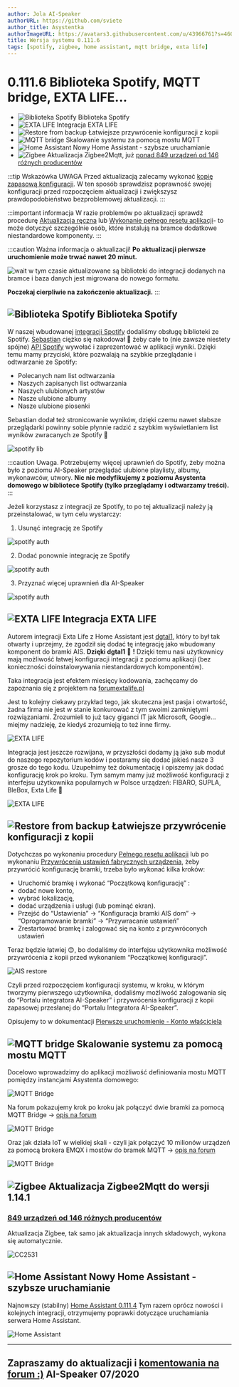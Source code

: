 ```yaml
---
author: Jola AI-Speaker
authorURL: https://github.com/sviete
author_title: Asystentka
authorImageURL: https://avatars3.githubusercontent.com/u/43966761?s=460&v=4
title: Wersja systemu 0.111.6
tags: [spotify, zigbee, home assistant, mqtt bridge, exta life]
---
```


# 0.111.6 Biblioteka Spotify, MQTT bridge, EXTA LIFE...

- ![Biblioteka Spotify](/img/en/blog/202007/spoify_icon.png) Biblioteka Spotify
- ![EXTA LIFE](/img/en/blog/202007/exta_life.png) Integracja EXTA LIFE
- ![Restore from backup](/img/en/blog/202007/system_restore.png) Łatwiejsze przywrócenie konfiguracji z kopii
- ![MQTT bridge](/img/en/blog/202007/mqtt_bridge.png) Skalowanie systemu za pomocą mostu MQTT
- ![Home Assistant](/img/en/blog/202007/hass.png) Nowy Home Assistant - szybsze uruchamianie
- ![Zigbee](/img/en/blog/202007/zigbee.png) Aktualizacja Zigbee2Mqtt, już [ponad 849 urządzeń od 146 różnych producentów](https://www.zigbee2mqtt.io/information/supported_devices.html)




<!--truncate-->

:::tip Wskazówka
UWAGA Przed aktualizacją zalecamy wykonać [kopię zapasową konfiguracji](/docs/ais_bramka_configuration_software#kopia-zapasowa-konfiguracji). W ten sposób sprawdzisz poprawność swojej konfiguracji przed rozpoczęciem aktualizacji i zwiększysz prawdopodobieństwo bezproblemowej aktualizacji.
:::

:::important informacja
W razie problemów po aktualizacji sprawdź procedurę [Aktualizacja ręczna](/docs/ais_bramka_update_manual) lub [Wykonanie pełnego resetu aplikacji](/docs/ais_bramka_reset_ais_step_by_step)- to może dotyczyć szczególnie osób, które instalują na bramce dodatkowe niestandardowe komponenty.
:::

:::caution Ważna informacja o aktualizacji!
 **Po aktualizacji pierwsze uruchomienie może trwać nawet 20 minut.**

 ![wait](/img/en/blog/202007/wait.png) w tym czasie aktualizowane są biblioteki do integracji dodanych na bramce i baza danych jest migrowana do nowego formatu.

 **Poczekaj cierpliwie na zakończenie aktualizacji.**
:::



## ![Biblioteka Spotify](/img/en/blog/202007/spoify_icon.png) Biblioteka Spotify

W naszej wbudowanej [integracji Spotify](/docs/ais_app_spotify) dodaliśmy obsługę biblioteki ze Spotify. [Sebastian](https://github.com/sgrzys) ciężko się nakodował 🥵 żeby całe to (nie zawsze niestety spójne) [API Spotify](https://developer.spotify.com/documentation/web-api/) wywołać i zaprezentować w aplikacji wyniki. Dzięki temu mamy przyciski, które pozwalają na szybkie przeglądanie i odtwarzanie ze Spotify:
- Polecanych nam list odtwarzania
- Naszych zapisanych list odtwarzania
- Naszych ulubionych artystów
- Nasze ulubione albumy
- Nasze ulubione piosenki

Sebastian dodał też stronicowanie wyników, dzięki czemu nawet słabsze przeglądarki powinny sobie płynnie radzić z szybkim wyświetlaniem list wyników zwracanych ze Spotify 🥳

![spotify lib](/img/en/blog/202007/spotify_lib.png)

:::caution Uwaga.
 Potrzebujemy więcej uprawnień do Spotify, żeby można było z poziomu AI-Speaker przeglądać ulubione playlisty, albumy, wykonawców, utwory.
 **Nic nie modyfikujemy z poziomu Asystenta domowego w bibliotece Spotify (tylko przeglądamy i odtwarzamy treści).**
:::

Jeżeli korzystasz z integracji ze Spotify, to po tej aktualizacji należy ją przeinstalować, w tym celu wystarczy:

1. Usunąć integrację ze Spotify

![spotify auth](/img/en/blog/202007/spotify_auth_1.png)

2. Dodać ponownie integrację ze Spotify

![spotify auth](/img/en/blog/202007/spotify_auth_2.png)


3. Przyznać więcej uprawnień dla AI-Speaker

![spotify auth](/img/en/blog/202007/spotify_auth_3.png)


## ![EXTA LIFE](/img/en/blog/202007/exta_life.png) Integracja EXTA LIFE

Autorem integracji Exta Life z Home Assistant jest [dgtal1](https://github.com/dgtal1), który to był tak otwarty i uprzejmy, że zgodził się dodać tę integrację jako wbudowany komponent do bramki AIS. **Dzięki dgtal1** 🥰 **!**
Dzięki temu nasi użytkownicy mają możliwość łatwej konfiguracji integracji z poziomu aplikacji (bez konieczności doinstalowywania niestandardowych komponentów).

Taka integracja jest efektem miesięcy kodowania, zachęcamy do zapoznania się z projektem na [forumextalife.pl](https://www.forumextalife.pl/index.php/topic,311.0.html)

Jest to kolejny ciekawy przykład tego, jak skuteczna jest pasja i otwartość, żadna firma nie jest w stanie konkurować z tym swoimi zamkniętymi rozwiązaniami.
Zrozumieli to już tacy giganci IT jak Microsoft, Google... miejmy nadzieję, że kiedyś zrozumieją to też inne firmy.

![EXTA LIFE](/img/en/frontend/extalife_1.png)

Integracja jest jeszcze rozwijana, w przyszłości dodamy ją jako sub moduł do naszego repozytorium kodów i postaramy się dodać jakieś nasze 3 grosze do tego kodu.
Uzupełnimy też dokumentację i opiszemy jak dodać konfigurację krok po kroku.
Tym samym mamy już możliwość konfiguracji z interfejsu użytkownika popularnych w Polsce urządzeń: FIBARO, SUPLA, BleBox, Exta Life 🥳

![EXTA LIFE](/img/en/frontend/extalife_2.png)


## ![Restore from backup](/img/en/blog/202007/system_restore.png) Łatwiejsze przywrócenie konfiguracji z kopii

Dotychczas po wykonaniu procedury [Pełnego resetu aplikacji](/docs/ais_bramka_reset_ais_step_by_step) lub po wykonaniu [Przywrócenia ustawień fabrycznych urządzenia](/docs/ais_bramka_reset_index), żeby przywrócić konfigurację bramki, trzeba było wykonać kilka kroków:

- Uruchomić bramkę i wykonać “Początkową konfigurację” :
- dodać nowe konto,
- wybrać lokalizację,
- dodać urządzenia i usługi (lub pominąć ekran).
- Przejść do “Ustawienia” -> “Konfiguracja bramki AIS dom” -> “Oprogramowanie bramki” -> “Przywracanie ustawień”
- Zrestartować bramkę i zalogować się na konto z przywróconych ustawień

Teraz będzie łatwiej 😊, bo dodaliśmy do interfejsu użytkownika możliwość przywrócenia z kopii przed wykonaniem “Początkowej konfiguracji”.

![AIS restore](/img/en/blog/202007/ais_restore.png)

Czyli przed rozpoczęciem konfiguracji systemu, w kroku, w którym tworzymy pierwszego użytkownika, dodaliśmy możliwość zalogowania się do “Portalu integratora AI-Speaker” i przywrócenia konfiguracji z kopii zapasowej przesłanej do “Portalu Integratora AI-Speaker”.

Opisujemy to w dokumentacji [Pierwsze uruchomienie - Konto właściciela](/docs/ais_bramka_first_run_step_account)


## ![MQTT bridge](/img/en/blog/202007/mqtt_bridge.png) Skalowanie systemu za pomocą mostu MQTT

Docelowo wprowadzimy do aplikacji możliwość definiowania mostu MQTT pomiędzy instancjami Asystenta domowego:

![MQTT Bridge](/img/en/blog/202007/mosquitto_mqtt_bridg2.png)


Na forum pokazujemy krok po kroku jak połączyć dwie bramki za pomocą MQTT Bridge -> [opis na forum](https://ai-speaker.discourse.group/t/skalowanie-systemu-do-sterowania-automatyka-domowa-most-mqtt-pomiedzy-bramkami/537)

![MQTT Bridge](/img/en/blog/202007/mosquitto_mqtt_bridg.png)

Oraz jak działa IoT w wielkiej skali - czyli jak połączyć 10 milionów urządzeń za pomocą brokera EMQX i mostów do bramek MQTT -> [opis na forum](https://ai-speaker.discourse.group/t/10-milionow-urzadzen-skalowanie-systemu-do-sterowania-automatyka-domowa/538)

![MQTT Bridge](/img/en/blog/202007/emqx_mqtt_bridge.jpeg)


## ![Zigbee](/img/en/blog/202004/honeybee.png) Aktualizacja Zigbee2Mqtt do wersji 1.14.1

### [849 urządzeń od 146 różnych producentów](https://www.zigbee2mqtt.io/information/supported_devices.html)


Aktualizacja Zigbee, tak samo jak aktualizacja innych składowych, wykona się automatycznie.

![CC2531](/img/en/iot/CC2531_Zigbee2MQTT_USB.jpg)


## ![Home Assistant](/img/en/blog/202007/hass.png) Nowy Home Assistant - szybsze uruchamianie


Najnowszy (stabilny) [Home Assistant 0.111.4](https://www.home-assistant.io/blog/2020/06/10/release-111/)
Tym razem oprócz nowości i kolejnych integracji, otrzymujemy poprawki dotyczące uruchamiania serwera Home Assistant.

![Home Assistant](/img/en/blog/202007/ha.png)



----
Zapraszamy do aktualizacji i [komentowania na forum :)](https://ai-speaker.discourse.group/)
AI-Speaker 07/2020
----
